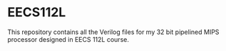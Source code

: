 # EECS112L
This repository contains all the Verilog files for my 32 bit pipelined MIPS processor designed in EECS 112L course.
